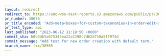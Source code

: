 ```yaml
---
layout: redirect
redirect_to: https://a8c-woo-test-reports.s3.amazonaws.com/public/pr/38676/api/index.html
pr_number: 38676
pr_title_encoded: "Add+meta+boxes+for+custom+taxonomies+in+order+edit+screens"
pr_test_type: api
last_published: "2023-06-12 11:19:50 +0000"
commit_sha: b0b34b5a075343ea22a2398c7d62d750a5ff974d
commit_message: "Add test for new order creation with default term."
branch_name: fix/38560
---
```

